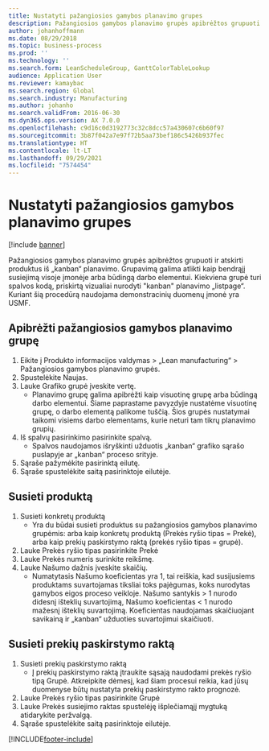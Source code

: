 ```yaml
---
title: Nustatyti pažangiosios gamybos planavimo grupes
description: Pažangiosios gamybos planavimo grupės apibrėžtos grupuoti ir atskirti produktus iš „kanban“ planavimo.
author: johanhoffmann
ms.date: 08/29/2018
ms.topic: business-process
ms.prod: ''
ms.technology: ''
ms.search.form: LeanScheduleGroup, GanttColorTableLookup
audience: Application User
ms.reviewer: kamaybac
ms.search.region: Global
ms.search.industry: Manufacturing
ms.author: johanho
ms.search.validFrom: 2016-06-30
ms.dyn365.ops.version: AX 7.0.0
ms.openlocfilehash: c9d16c0d3192773c32c8dcc57a430607c6b60f97
ms.sourcegitcommit: 3b87f042a7e97f72b5aa73bef186c5426b937fec
ms.translationtype: HT
ms.contentlocale: lt-LT
ms.lasthandoff: 09/29/2021
ms.locfileid: "7574454"
---
```

# <a name="define-lean-schedule-groups"></a>Nustatyti pažangiosios gamybos planavimo grupes

[!include [banner](../../includes/banner.md)]

Pažangiosios gamybos planavimo grupės apibrėžtos grupuoti ir atskirti produktus iš „kanban“ planavimo. Grupavimą galima atlikti kaip bendrąjį susiejimą visoje įmonėje arba būdingą darbo elementui. Kiekviena grupė turi spalvos kodą, priskirtą vizualiai nurodyti "kanban" planavimo „listpage“. Kuriant šią procedūrą naudojama demonstracinių duomenų įmonė yra USMF.


## <a name="define-lean-scheduling-group"></a>Apibrėžti pažangiosios gamybos planavimo grupę
1. Eikite į Produkto informacijos valdymas > „Lean manufacturing“ > Pažangiosios gamybos planavimo grupės.
2. Spustelėkite Naujas.
3. Lauke Grafiko grupė įveskite vertę.
    * Planavimo grupę galima apibrėžti kaip visuotinę grupę arba būdingą darbo elementui. Šiame paprastame pavyzdyje nustatėme visuotinę grupę, o darbo elementą palikome tuščią. Šios grupės nustatymai taikomi visiems darbo elementams, kurie neturi tam tikrų planavimo grupių.  
4. Iš spalvų pasirinkimo pasirinkite spalvą.
    * Spalvos naudojamos išryškinti užduotis „kanban“ grafiko sąrašo puslapyje ar „kanban“ proceso srityje.  
5. Sąraše pažymėkite pasirinktą eilutę.
6. Sąraše spustelėkite saitą pasirinktoje eilutėje.

## <a name="associate-product"></a>Susieti produktą
1. Susieti konkretų produktą
    * Yra du būdai susieti produktus su pažangiosios gamybos planavimo grupėmis: arba kaip konkretų produktą (Prekės ryšio tipas = Prekė), arba kaip prekių paskirstymo raktą (prekės ryšio tipas = grupė).    
2. Lauke Prekės ryšio tipas pasirinkite Prekė
3. Lauke Prekės numeris surinkite reikšmę.
4. Lauke Našumo dažnis įveskite skaičių.
    * Numatytasis Našumo koeficientas yra 1, tai reiškia, kad susijusiems produktams suvartojamas tiksliai toks pajėgumas, koks nurodytas gamybos eigos proceso veikloje. Našumo santykis > 1 nurodo didesnį išteklių suvartojimą, Našumo koeficientas < 1 nurodo mažesnį išteklių suvartojimą. Koeficientas naudojamas skaičiuojant savikainą ir „kanban“ užduoties suvartojimui skaičiuoti.  

## <a name="associate-item-allocation-key"></a>Susieti prekių paskirstymo raktą
1. Susieti prekių paskirstymo raktą
    * Į prekių paskirstymo raktą įtraukite sąsają naudodami prekės ryšio tipą Grupė.   Atkreipkite dėmesį, kad šiam procesui reikia, kad jūsų duomenyse būtų nustatyta prekių paskirstymo rakto prognozė.  
2. Lauke Prekės ryšio tipas pasirinkite Grupė
3. Lauke Prekės susiejimo raktas spustelėję išplečiamąjį mygtuką atidarykite peržvalgą.
4. Sąraše spustelėkite saitą pasirinktoje eilutėje.



[!INCLUDE[footer-include](../../../includes/footer-banner.md)]